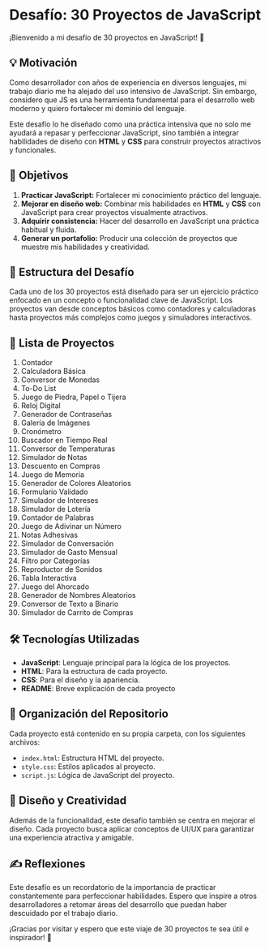 # Desafío: 30 Proyectos de JavaScript

¡Bienvenido a mi desafío de 30 proyectos en JavaScript! 🎉

## 💡 Motivación

Como desarrollador con años de experiencia en diversos lenguajes, mi trabajo diario me ha alejado del uso intensivo de JavaScript. Sin embargo, considero que JS es una herramienta fundamental para el desarrollo web moderno y quiero fortalecer mi dominio del lenguaje.

Este desafío lo he diseñado como una práctica intensiva que no solo me ayudará a repasar y perfeccionar JavaScript, sino también a integrar habilidades de diseño con **HTML** y **CSS** para construir proyectos atractivos y funcionales.

## 🎯 Objetivos

1. **Practicar JavaScript:** Fortalecer mi conocimiento práctico del lenguaje.
2. **Mejorar en diseño web:** Combinar mis habilidades en **HTML** y **CSS** con JavaScript para crear proyectos visualmente atractivos.
3. **Adquirir consistencia:** Hacer del desarrollo en JavaScript una práctica habitual y fluida.
4. **Generar un portafolio:** Producir una colección de proyectos que muestre mis habilidades y creatividad.

## 📜 Estructura del Desafío

Cada uno de los 30 proyectos está diseñado para ser un ejercicio práctico enfocado en un concepto o funcionalidad clave de JavaScript. Los proyectos van desde conceptos básicos como contadores y calculadoras hasta proyectos más complejos como juegos y simuladores interactivos.

## 🚀 Lista de Proyectos

1. Contador
2. Calculadora Básica
3. Conversor de Monedas
4. To-Do List
5. Juego de Piedra, Papel o Tijera
6. Reloj Digital
7. Generador de Contraseñas
8. Galería de Imágenes
9. Cronómetro
10. Buscador en Tiempo Real
11. Conversor de Temperaturas
12. Simulador de Notas
13. Descuento en Compras
14. Juego de Memoria
15. Generador de Colores Aleatorios
16. Formulario Validado
17. Simulador de Intereses
18. Simulador de Lotería
19. Contador de Palabras
20. Juego de Adivinar un Número
21. Notas Adhesivas
22. Simulador de Conversación
23. Simulador de Gasto Mensual
24. Filtro por Categorías
25. Reproductor de Sonidos
26. Tabla Interactiva
27. Juego del Ahorcado
28. Generador de Nombres Aleatorios
29. Conversor de Texto a Binario
30. Simulador de Carrito de Compras

## 🛠️ Tecnologías Utilizadas

- **JavaScript**: Lenguaje principal para la lógica de los proyectos.
- **HTML**: Para la estructura de cada proyecto.
- **CSS**: Para el diseño y la apariencia.
- **README**: Breve explicación de cada proyecto

## 📂 Organización del Repositorio

Cada proyecto está contenido en su propia carpeta, con los siguientes archivos:
- `index.html`: Estructura HTML del proyecto.
- `style.css`: Estilos aplicados al proyecto.
- `script.js`: Lógica de JavaScript del proyecto.

## 🎨 Diseño y Creatividad

Además de la funcionalidad, este desafío también se centra en mejorar el diseño. Cada proyecto busca aplicar conceptos de UI/UX para garantizar una experiencia atractiva y amigable.

## ✍️  Reflexiones

Este desafío es un recordatorio de la importancia de practicar constantemente para perfeccionar habilidades. Espero que inspire a otros desarrolladores a retomar áreas del desarrollo que puedan haber descuidado por el trabajo diario.

¡Gracias por visitar y espero que este viaje de 30 proyectos te sea útil e inspirador! 🚀
